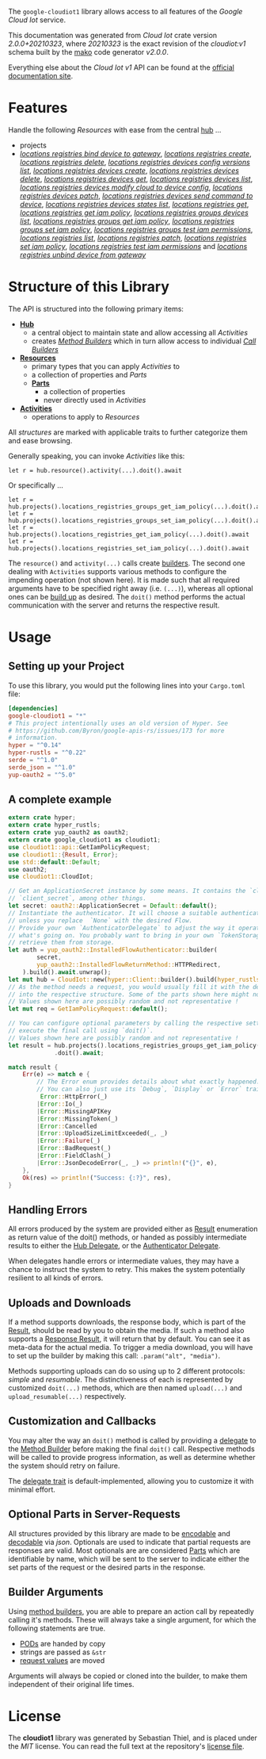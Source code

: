 <!---
DO NOT EDIT !
This file was generated automatically from 'src/mako/api/README.md.mako'
DO NOT EDIT !
-->
The `google-cloudiot1` library allows access to all features of the *Google Cloud Iot* service.

This documentation was generated from *Cloud Iot* crate version *2.0.0+20210323*, where *20210323* is the exact revision of the *cloudiot:v1* schema built by the [mako](http://www.makotemplates.org/) code generator *v2.0.0*.

Everything else about the *Cloud Iot* *v1* API can be found at the
[official documentation site](https://cloud.google.com/iot).
# Features

Handle the following *Resources* with ease from the central [hub](https://docs.rs/google-cloudiot1/2.0.0+20210323/google_cloudiot1/CloudIot) ... 

* projects
 * [*locations registries bind device to gateway*](https://docs.rs/google-cloudiot1/2.0.0+20210323/google_cloudiot1/api::ProjectLocationRegistryBindDeviceToGatewayCall), [*locations registries create*](https://docs.rs/google-cloudiot1/2.0.0+20210323/google_cloudiot1/api::ProjectLocationRegistryCreateCall), [*locations registries delete*](https://docs.rs/google-cloudiot1/2.0.0+20210323/google_cloudiot1/api::ProjectLocationRegistryDeleteCall), [*locations registries devices config versions list*](https://docs.rs/google-cloudiot1/2.0.0+20210323/google_cloudiot1/api::ProjectLocationRegistryDeviceConfigVersionListCall), [*locations registries devices create*](https://docs.rs/google-cloudiot1/2.0.0+20210323/google_cloudiot1/api::ProjectLocationRegistryDeviceCreateCall), [*locations registries devices delete*](https://docs.rs/google-cloudiot1/2.0.0+20210323/google_cloudiot1/api::ProjectLocationRegistryDeviceDeleteCall), [*locations registries devices get*](https://docs.rs/google-cloudiot1/2.0.0+20210323/google_cloudiot1/api::ProjectLocationRegistryDeviceGetCall), [*locations registries devices list*](https://docs.rs/google-cloudiot1/2.0.0+20210323/google_cloudiot1/api::ProjectLocationRegistryDeviceListCall), [*locations registries devices modify cloud to device config*](https://docs.rs/google-cloudiot1/2.0.0+20210323/google_cloudiot1/api::ProjectLocationRegistryDeviceModifyCloudToDeviceConfigCall), [*locations registries devices patch*](https://docs.rs/google-cloudiot1/2.0.0+20210323/google_cloudiot1/api::ProjectLocationRegistryDevicePatchCall), [*locations registries devices send command to device*](https://docs.rs/google-cloudiot1/2.0.0+20210323/google_cloudiot1/api::ProjectLocationRegistryDeviceSendCommandToDeviceCall), [*locations registries devices states list*](https://docs.rs/google-cloudiot1/2.0.0+20210323/google_cloudiot1/api::ProjectLocationRegistryDeviceStateListCall), [*locations registries get*](https://docs.rs/google-cloudiot1/2.0.0+20210323/google_cloudiot1/api::ProjectLocationRegistryGetCall), [*locations registries get iam policy*](https://docs.rs/google-cloudiot1/2.0.0+20210323/google_cloudiot1/api::ProjectLocationRegistryGetIamPolicyCall), [*locations registries groups devices list*](https://docs.rs/google-cloudiot1/2.0.0+20210323/google_cloudiot1/api::ProjectLocationRegistryGroupDeviceListCall), [*locations registries groups get iam policy*](https://docs.rs/google-cloudiot1/2.0.0+20210323/google_cloudiot1/api::ProjectLocationRegistryGroupGetIamPolicyCall), [*locations registries groups set iam policy*](https://docs.rs/google-cloudiot1/2.0.0+20210323/google_cloudiot1/api::ProjectLocationRegistryGroupSetIamPolicyCall), [*locations registries groups test iam permissions*](https://docs.rs/google-cloudiot1/2.0.0+20210323/google_cloudiot1/api::ProjectLocationRegistryGroupTestIamPermissionCall), [*locations registries list*](https://docs.rs/google-cloudiot1/2.0.0+20210323/google_cloudiot1/api::ProjectLocationRegistryListCall), [*locations registries patch*](https://docs.rs/google-cloudiot1/2.0.0+20210323/google_cloudiot1/api::ProjectLocationRegistryPatchCall), [*locations registries set iam policy*](https://docs.rs/google-cloudiot1/2.0.0+20210323/google_cloudiot1/api::ProjectLocationRegistrySetIamPolicyCall), [*locations registries test iam permissions*](https://docs.rs/google-cloudiot1/2.0.0+20210323/google_cloudiot1/api::ProjectLocationRegistryTestIamPermissionCall) and [*locations registries unbind device from gateway*](https://docs.rs/google-cloudiot1/2.0.0+20210323/google_cloudiot1/api::ProjectLocationRegistryUnbindDeviceFromGatewayCall)




# Structure of this Library

The API is structured into the following primary items:

* **[Hub](https://docs.rs/google-cloudiot1/2.0.0+20210323/google_cloudiot1/CloudIot)**
    * a central object to maintain state and allow accessing all *Activities*
    * creates [*Method Builders*](https://docs.rs/google-cloudiot1/2.0.0+20210323/google_cloudiot1/client::MethodsBuilder) which in turn
      allow access to individual [*Call Builders*](https://docs.rs/google-cloudiot1/2.0.0+20210323/google_cloudiot1/client::CallBuilder)
* **[Resources](https://docs.rs/google-cloudiot1/2.0.0+20210323/google_cloudiot1/client::Resource)**
    * primary types that you can apply *Activities* to
    * a collection of properties and *Parts*
    * **[Parts](https://docs.rs/google-cloudiot1/2.0.0+20210323/google_cloudiot1/client::Part)**
        * a collection of properties
        * never directly used in *Activities*
* **[Activities](https://docs.rs/google-cloudiot1/2.0.0+20210323/google_cloudiot1/client::CallBuilder)**
    * operations to apply to *Resources*

All *structures* are marked with applicable traits to further categorize them and ease browsing.

Generally speaking, you can invoke *Activities* like this:

```Rust,ignore
let r = hub.resource().activity(...).doit().await
```

Or specifically ...

```ignore
let r = hub.projects().locations_registries_groups_get_iam_policy(...).doit().await
let r = hub.projects().locations_registries_groups_set_iam_policy(...).doit().await
let r = hub.projects().locations_registries_get_iam_policy(...).doit().await
let r = hub.projects().locations_registries_set_iam_policy(...).doit().await
```

The `resource()` and `activity(...)` calls create [builders][builder-pattern]. The second one dealing with `Activities` 
supports various methods to configure the impending operation (not shown here). It is made such that all required arguments have to be 
specified right away (i.e. `(...)`), whereas all optional ones can be [build up][builder-pattern] as desired.
The `doit()` method performs the actual communication with the server and returns the respective result.

# Usage

## Setting up your Project

To use this library, you would put the following lines into your `Cargo.toml` file:

```toml
[dependencies]
google-cloudiot1 = "*"
# This project intentionally uses an old version of Hyper. See
# https://github.com/Byron/google-apis-rs/issues/173 for more
# information.
hyper = "^0.14"
hyper-rustls = "^0.22"
serde = "^1.0"
serde_json = "^1.0"
yup-oauth2 = "^5.0"
```

## A complete example

```Rust
extern crate hyper;
extern crate hyper_rustls;
extern crate yup_oauth2 as oauth2;
extern crate google_cloudiot1 as cloudiot1;
use cloudiot1::api::GetIamPolicyRequest;
use cloudiot1::{Result, Error};
use std::default::Default;
use oauth2;
use cloudiot1::CloudIot;

// Get an ApplicationSecret instance by some means. It contains the `client_id` and 
// `client_secret`, among other things.
let secret: oauth2::ApplicationSecret = Default::default();
// Instantiate the authenticator. It will choose a suitable authentication flow for you, 
// unless you replace  `None` with the desired Flow.
// Provide your own `AuthenticatorDelegate` to adjust the way it operates and get feedback about 
// what's going on. You probably want to bring in your own `TokenStorage` to persist tokens and
// retrieve them from storage.
let auth = yup_oauth2::InstalledFlowAuthenticator::builder(
        secret,
        yup_oauth2::InstalledFlowReturnMethod::HTTPRedirect,
    ).build().await.unwrap();
let mut hub = CloudIot::new(hyper::Client::builder().build(hyper_rustls::HttpsConnector::with_native_roots()), auth);
// As the method needs a request, you would usually fill it with the desired information
// into the respective structure. Some of the parts shown here might not be applicable !
// Values shown here are possibly random and not representative !
let mut req = GetIamPolicyRequest::default();

// You can configure optional parameters by calling the respective setters at will, and
// execute the final call using `doit()`.
// Values shown here are possibly random and not representative !
let result = hub.projects().locations_registries_groups_get_iam_policy(req, "resource")
             .doit().await;

match result {
    Err(e) => match e {
        // The Error enum provides details about what exactly happened.
        // You can also just use its `Debug`, `Display` or `Error` traits
         Error::HttpError(_)
        |Error::Io(_)
        |Error::MissingAPIKey
        |Error::MissingToken(_)
        |Error::Cancelled
        |Error::UploadSizeLimitExceeded(_, _)
        |Error::Failure(_)
        |Error::BadRequest(_)
        |Error::FieldClash(_)
        |Error::JsonDecodeError(_, _) => println!("{}", e),
    },
    Ok(res) => println!("Success: {:?}", res),
}

```
## Handling Errors

All errors produced by the system are provided either as [Result](https://docs.rs/google-cloudiot1/2.0.0+20210323/google_cloudiot1/client::Result) enumeration as return value of
the doit() methods, or handed as possibly intermediate results to either the 
[Hub Delegate](https://docs.rs/google-cloudiot1/2.0.0+20210323/google_cloudiot1/client::Delegate), or the [Authenticator Delegate](https://docs.rs/yup-oauth2/*/yup_oauth2/trait.AuthenticatorDelegate.html).

When delegates handle errors or intermediate values, they may have a chance to instruct the system to retry. This 
makes the system potentially resilient to all kinds of errors.

## Uploads and Downloads
If a method supports downloads, the response body, which is part of the [Result](https://docs.rs/google-cloudiot1/2.0.0+20210323/google_cloudiot1/client::Result), should be
read by you to obtain the media.
If such a method also supports a [Response Result](https://docs.rs/google-cloudiot1/2.0.0+20210323/google_cloudiot1/client::ResponseResult), it will return that by default.
You can see it as meta-data for the actual media. To trigger a media download, you will have to set up the builder by making
this call: `.param("alt", "media")`.

Methods supporting uploads can do so using up to 2 different protocols: 
*simple* and *resumable*. The distinctiveness of each is represented by customized 
`doit(...)` methods, which are then named `upload(...)` and `upload_resumable(...)` respectively.

## Customization and Callbacks

You may alter the way an `doit()` method is called by providing a [delegate](https://docs.rs/google-cloudiot1/2.0.0+20210323/google_cloudiot1/client::Delegate) to the 
[Method Builder](https://docs.rs/google-cloudiot1/2.0.0+20210323/google_cloudiot1/client::CallBuilder) before making the final `doit()` call. 
Respective methods will be called to provide progress information, as well as determine whether the system should 
retry on failure.

The [delegate trait](https://docs.rs/google-cloudiot1/2.0.0+20210323/google_cloudiot1/client::Delegate) is default-implemented, allowing you to customize it with minimal effort.

## Optional Parts in Server-Requests

All structures provided by this library are made to be [encodable](https://docs.rs/google-cloudiot1/2.0.0+20210323/google_cloudiot1/client::RequestValue) and 
[decodable](https://docs.rs/google-cloudiot1/2.0.0+20210323/google_cloudiot1/client::ResponseResult) via *json*. Optionals are used to indicate that partial requests are responses 
are valid.
Most optionals are are considered [Parts](https://docs.rs/google-cloudiot1/2.0.0+20210323/google_cloudiot1/client::Part) which are identifiable by name, which will be sent to 
the server to indicate either the set parts of the request or the desired parts in the response.

## Builder Arguments

Using [method builders](https://docs.rs/google-cloudiot1/2.0.0+20210323/google_cloudiot1/client::CallBuilder), you are able to prepare an action call by repeatedly calling it's methods.
These will always take a single argument, for which the following statements are true.

* [PODs][wiki-pod] are handed by copy
* strings are passed as `&str`
* [request values](https://docs.rs/google-cloudiot1/2.0.0+20210323/google_cloudiot1/client::RequestValue) are moved

Arguments will always be copied or cloned into the builder, to make them independent of their original life times.

[wiki-pod]: http://en.wikipedia.org/wiki/Plain_old_data_structure
[builder-pattern]: http://en.wikipedia.org/wiki/Builder_pattern
[google-go-api]: https://github.com/google/google-api-go-client

# License
The **cloudiot1** library was generated by Sebastian Thiel, and is placed 
under the *MIT* license.
You can read the full text at the repository's [license file][repo-license].

[repo-license]: https://github.com/Byron/google-apis-rsblob/master/LICENSE.md
